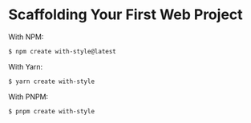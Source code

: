 # Scaffolding Your First Web Project

With NPM:

```bash
$ npm create with-style@latest
```

With Yarn:

```bash
$ yarn create with-style
```

With PNPM:

```bash
$ pnpm create with-style
```
